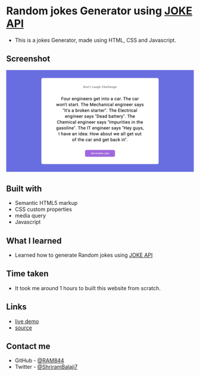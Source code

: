 # Random jokes Generator using [JOKE API](https://jokeapi.dev/)

- This is a jokes Generator, made using HTML, CSS and Javascript.

## Screenshot

 ![screenshot](./screenshot.jpeg)


## Built with

- Semantic HTML5 markup
- CSS custom properties
- media query
- Javascript


## What I learned
- Learned how to generate Random jokes using [JOKE API](https://jokeapi.dev/)

## Time taken
- It took me around 1 hours to built this website from scratch.

## Links
- [live demo](https://joke-generator-3.netlify.app/)
- [source](https://github.com/RAM844/Jokes-Generator-using-API)


## Contact me
- GitHub - [@RAM844](https://github.com/RAM844)
- Twitter - [@ShriramBalaji7](https://www.twitter.com/ShriramBalaji7)



